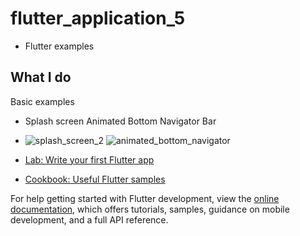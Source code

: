 # flutter_application_5
- Flutter examples 

## What I do
Basic examples
- Splash screen   Animated Bottom Navigator Bar
- ![splash_screen_2](https://github.com/sevgitr/flutter_example/assets/49620686/d540dd98-3604-4a60-bafd-3bd8a3cf15ac) ![animated_bottom_navigator](https://github.com/sevgitr/flutter_example/assets/49620686/049d18c4-4e39-4ed6-b08a-280793a0d596)







- [Lab: Write your first Flutter app](https://docs.flutter.dev/get-started/codelab)
- [Cookbook: Useful Flutter samples](https://docs.flutter.dev/cookbook)

For help getting started with Flutter development, view the
[online documentation](https://docs.flutter.dev/), which offers tutorials,
samples, guidance on mobile development, and a full API reference.
